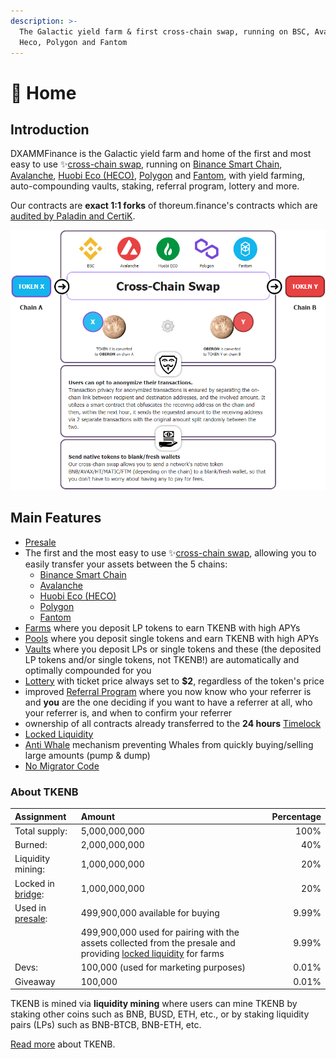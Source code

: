 ```yaml
---
description: >-
  The Galactic yield farm & first cross-chain swap, running on BSC, Avalanche,
  Heco, Polygon and Fantom
---
```


# 🏫 Home

## Introduction <a id="introduction"></a>

DXAMMFinance is the Galactic yield farm and home of the first and most easy to use ✨[cross-chain swap](features/token-bridge.md), running on [Binance Smart Chain](https://www.binance.org/en/smartChain), [Avalanche](https://www.avax.network/), [Huobi Eco \(HECO\)](https://www.hecochain.com/en-us/), [Polygon](https://polygon.technology/) and [Fantom](https://fantom.foundation/), with yield farming, auto-compounding vaults, staking, referral program, lottery and more.

Our contracts are **exact 1:1 forks** of thoreum.finance's contracts which are [audited by Paladin and CertiK](security/audits.md).

![](.gitbook/assets/2021-09-06-23_48_39-window.png)

## **Main Features** <a id="main-features"></a>

* [Presale](presale.md)
* The first and the most easy to use ✨[cross-chain swap](features/token-bridge.md), allowing you to easily transfer your assets between the 5 chains:
  * [Binance Smart Chain](https://www.binance.org/en/smartChain)
  * [Avalanche](https://www.avax.network/)
  * [Huobi Eco \(HECO\)](https://www.hecochain.com/en-us/)
  * [Polygon](https://polygon.technology/)
  * [Fantom](https://fantom.foundation/)
* [Farms](features/harvest-lockup.md) where you deposit LP tokens to earn TKENB with high APYs
* [Pools](features/token-pools.md) where you deposit single tokens and earn TKENB with high APYs
* [Vaults](features/vaults.md) where you deposit LPs or single tokens and these \(the deposited LP tokens and/or single tokens, not TKENB!\) are automatically and optimally compounded for you
* [Lottery](features/lottery.md) with ticket price always set to **$2**, regardless of the token's price
* improved [Referral Program](features/referral-program.md) where you now know who your referrer is and **you** are the one deciding if you want to have a referrer at all, who your referrer is, and when to confirm your referrer
* ownership of all contracts already transferred to the **24 hours** [Timelock](security/timelock.md)
* [Locked Liquidity](features/locked-liquidity.md)
* [Anti Whale](features/anti-whale.md) mechanism preventing Whales from quickly buying/selling large amounts \(pump & dump\)
* [No Migrator Code](security/no-migrator-code.md)

### About TKENB <a id="main-features"></a>

| Assignment | Amount | Percentage |
| :--- | :--- | ---: |
| Total supply: | 5,000,000,000 | 100% |
| Burned: | 2,000,000,000 | 40% |
| Liquidity mining: | 1,000,000,000 | 20% |
| Locked in [bridge](features/token-bridge.md): | 1,000,000,000 | 20% |
| Used in [presale](presale.md): | 499,900,000 available for buying | 9.99% |
|  | 499,900,000 used for pairing with the assets collected  from the presale and providing [locked liquidity](features/locked-liquidity.md) for farms | 9.99% |
| Devs: | 100,000 \(used for marketing purposes\) | 0.01% |
| Giveaway | 100,000 | 0.01% |

TKENB is mined via **liquidity mining** where users can mine TKENB by staking other coins such as BNB, BUSD, ETH, etc., or by staking liquidity pairs \(LPs\) such as BNB-BTCB, BNB-ETH, etc.

[Read more](tokenomics/tkenb.md) about TKENB.

